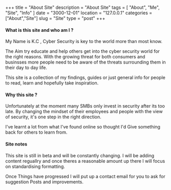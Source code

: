 +++
title = "About Site"
description = "About Site"
tags = [ "About", "Me", "Site", "Info" ]
date = "3000-12-01"
location = "127.0.0.1"
categories = ["About","Site"]
slug = "Site"
type = "post"
+++

#### What is this site and who am I ?


My Name is K.C , Cyber Security is key to the world more than most know.

The Aim try educate and help others get into the cyber security world for the right reasons.
With the growing threat for both consumers and businsses more people need to be aware of the threats surrounding them in their day to day life.

This site is a collection of my findings, guides or just general info for people to read, learn and hopefully take inspiration. 


#### Why this site ?


Unfortunately at the moment many SMBs only invest in security after its too late. 
By changing the mindset of their employees and people with the view of security, it's one step in the right direction.

I've learnt a lot from what I've found online so thought I'd Give something back for others to learn from.



#### Site notes

This site is still in beta and will be constantly changing.
I will be adding content reguallry and once theres a reasonable amount up there I will focus on standardising formatting.

Once Things have progressed I will put up a contact email for you to ask for suggestion Posts and improvements.

